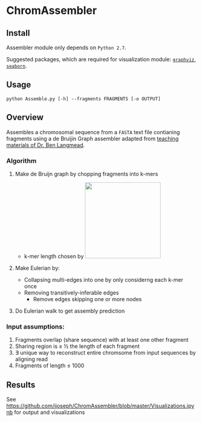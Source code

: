 # ChromAssembler
## Install
Assembler module only depends on `Python 2.7`. 

Suggested packages, which are required for visualization module: [`graphviz`](https://pypi.python.org/pypi/graphviz), [`seaborn`](https://pypi.python.org/pypi/seaborn).

## Usage
`python Assemble.py [-h] --fragments FRAGMENTS [-o OUTPUT]`


## Overview
Assembles a chromosomal sequence from a `FASTA` text file contianing fragments using a de Bruijin Graph assembler adapted from [teaching materials of Dr. Ben Langmead](http://www.langmead-lab.org/teaching-materials/). 
### Algorithm

1. Make de Bruijn graph by chopping fragments into k-mers
    - k-mer length chosen by <img src="http://i.imgur.com/xgdp5kv.png" width="200">
2. Make Eulerian by:
    - Collapsing multi-edges into one by only considerng each k-mer once
    - Removing transitively-inferable edges
        - Remove edges skipping one or more nodes

3. Do Eulerian walk to get assembly prediction


### Input assumptions: 

1. Fragments overlap (share sequence) with at least one other fragment
2. Sharing region is ≥ ½ the length of each fragment
3. ∃ unique way to reconstruct entire chromsome from input sequences by aligning read 
4. Fragments of length ≤ 1000



## Results
See https://github.com/ijoseph/ChromAssembler/blob/master/Visualizations.ipynb for output and visualizations
